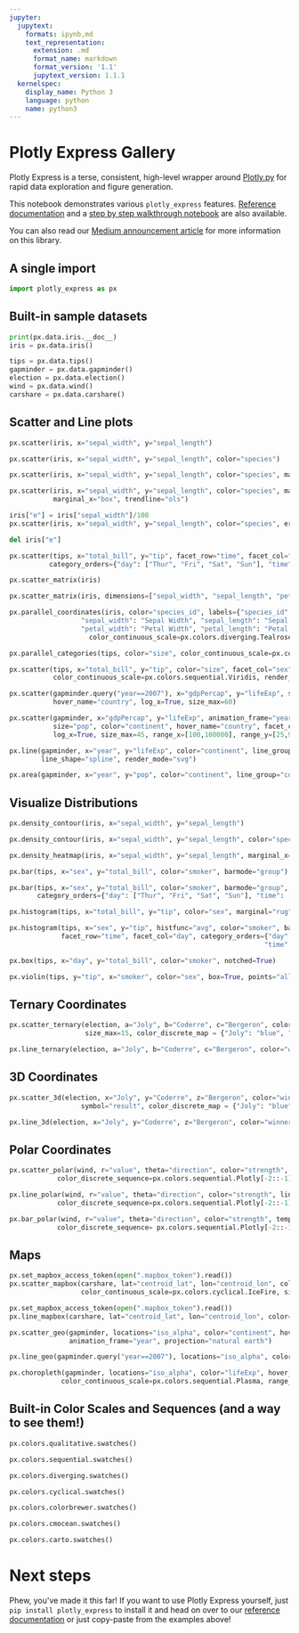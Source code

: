 ```yaml
---
jupyter:
  jupytext:
    formats: ipynb,md
    text_representation:
      extension: .md
      format_name: markdown
      format_version: '1.1'
      jupytext_version: 1.1.1
  kernelspec:
    display_name: Python 3
    language: python
    name: python3
---
```


# Plotly Express Gallery

Plotly Express is a terse, consistent, high-level wrapper around [Plotly.py](https://plot.ly/python) for rapid data exploration and figure generation.

This notebook demonstrates various `plotly_express` features. [Reference documentation](https://plotly.github.io/plotly_express/plotly_express/) and a [step by step walkthrough notebook](https://nbviewer.jupyter.org/github/plotly/plotly_express/blob/gh-pages/walkthrough.ipynb) are also available.

You can also read our [Medium announcement article](https://medium.com/@plotlygraphs/introducing-plotly-express-808df010143d) for more information on this library.

## A single import

```python
import plotly_express as px
```

## Built-in sample datasets

```python
print(px.data.iris.__doc__)
iris = px.data.iris()
```

```python
tips = px.data.tips()
gapminder = px.data.gapminder()
election = px.data.election()
wind = px.data.wind()
carshare = px.data.carshare()
```

## Scatter and Line plots

```python
px.scatter(iris, x="sepal_width", y="sepal_length")
```

```python
px.scatter(iris, x="sepal_width", y="sepal_length", color="species")
```

```python
px.scatter(iris, x="sepal_width", y="sepal_length", color="species", marginal_y="rug", marginal_x="histogram")
```

```python
px.scatter(iris, x="sepal_width", y="sepal_length", color="species", marginal_y="violin",
           marginal_x="box", trendline="ols")
```

```python
iris["e"] = iris["sepal_width"]/100
px.scatter(iris, x="sepal_width", y="sepal_length", color="species", error_x="e", error_y="e")
```

```python
del iris["e"]
```

```python
px.scatter(tips, x="total_bill", y="tip", facet_row="time", facet_col="day", color="smoker", trendline="ols",
          category_orders={"day": ["Thur", "Fri", "Sat", "Sun"], "time": ["Lunch", "Dinner"]})
```

```python
px.scatter_matrix(iris)
```

```python
px.scatter_matrix(iris, dimensions=["sepal_width", "sepal_length", "petal_width", "petal_length"], color="species")
```

```python
px.parallel_coordinates(iris, color="species_id", labels={"species_id": "Species",
                  "sepal_width": "Sepal Width", "sepal_length": "Sepal Length",
                  "petal_width": "Petal Width", "petal_length": "Petal Length", },
                    color_continuous_scale=px.colors.diverging.Tealrose, color_continuous_midpoint=2)
```

```python
px.parallel_categories(tips, color="size", color_continuous_scale=px.colors.sequential.Inferno)
```

```python
px.scatter(tips, x="total_bill", y="tip", color="size", facet_col="sex",
           color_continuous_scale=px.colors.sequential.Viridis, render_mode="webgl")
```

```python
px.scatter(gapminder.query("year==2007"), x="gdpPercap", y="lifeExp", size="pop", color="continent",
           hover_name="country", log_x=True, size_max=60)
```

```python
px.scatter(gapminder, x="gdpPercap", y="lifeExp", animation_frame="year", animation_group="country",
           size="pop", color="continent", hover_name="country", facet_col="continent",
           log_x=True, size_max=45, range_x=[100,100000], range_y=[25,90])
```

```python
px.line(gapminder, x="year", y="lifeExp", color="continent", line_group="country", hover_name="country",
        line_shape="spline", render_mode="svg")
```

```python
px.area(gapminder, x="year", y="pop", color="continent", line_group="country")
```

## Visualize Distributions

```python
px.density_contour(iris, x="sepal_width", y="sepal_length")
```

```python
px.density_contour(iris, x="sepal_width", y="sepal_length", color="species", marginal_x="rug", marginal_y="histogram")
```

```python
px.density_heatmap(iris, x="sepal_width", y="sepal_length", marginal_x="rug", marginal_y="histogram")
```

```python
px.bar(tips, x="sex", y="total_bill", color="smoker", barmode="group")
```

```python
px.bar(tips, x="sex", y="total_bill", color="smoker", barmode="group", facet_row="time", facet_col="day",
       category_orders={"day": ["Thur", "Fri", "Sat", "Sun"], "time": ["Lunch", "Dinner"]})
```

```python
px.histogram(tips, x="total_bill", y="tip", color="sex", marginal="rug", hover_data=tips.columns)
```

```python
px.histogram(tips, x="sex", y="tip", histfunc="avg", color="smoker", barmode="group",
             facet_row="time", facet_col="day", category_orders={"day": ["Thur", "Fri", "Sat", "Sun"],
                                                                "time": ["Lunch", "Dinner"]})
```

```python
px.box(tips, x="day", y="total_bill", color="smoker", notched=True)
```

```python
px.violin(tips, y="tip", x="smoker", color="sex", box=True, points="all", hover_data=tips.columns)
```

## Ternary Coordinates

```python
px.scatter_ternary(election, a="Joly", b="Coderre", c="Bergeron", color="winner", size="total", hover_name="district",
                   size_max=15, color_discrete_map = {"Joly": "blue", "Bergeron": "green", "Coderre":"red"} )
```

```python
px.line_ternary(election, a="Joly", b="Coderre", c="Bergeron", color="winner", line_dash="winner")
```

## 3D Coordinates

```python
px.scatter_3d(election, x="Joly", y="Coderre", z="Bergeron", color="winner", size="total", hover_name="district",
                  symbol="result", color_discrete_map = {"Joly": "blue", "Bergeron": "green", "Coderre":"red"})
```

```python
px.line_3d(election, x="Joly", y="Coderre", z="Bergeron", color="winner", line_dash="winner")
```

## Polar Coordinates

```python
px.scatter_polar(wind, r="value", theta="direction", color="strength", symbol="strength",
            color_discrete_sequence=px.colors.sequential.Plotly[-2::-1])
```

```python
px.line_polar(wind, r="value", theta="direction", color="strength", line_close=True,
            color_discrete_sequence=px.colors.sequential.Plotly[-2::-1])
```

```python
px.bar_polar(wind, r="value", theta="direction", color="strength", template="plotly_dark",
            color_discrete_sequence= px.colors.sequential.Plotly[-2::-1])
```

## Maps

```python
px.set_mapbox_access_token(open(".mapbox_token").read())
px.scatter_mapbox(carshare, lat="centroid_lat", lon="centroid_lon", color="peak_hour", size="car_hours",
                  color_continuous_scale=px.colors.cyclical.IceFire, size_max=15, zoom=10)
```

```python
px.set_mapbox_access_token(open(".mapbox_token").read())
px.line_mapbox(carshare, lat="centroid_lat", lon="centroid_lon", color="peak_hour")
```

```python
px.scatter_geo(gapminder, locations="iso_alpha", color="continent", hover_name="country", size="pop",
               animation_frame="year", projection="natural earth")
```

```python
px.line_geo(gapminder.query("year==2007"), locations="iso_alpha", color="continent", projection="orthographic")
```

```python
px.choropleth(gapminder, locations="iso_alpha", color="lifeExp", hover_name="country", animation_frame="year",
             color_continuous_scale=px.colors.sequential.Plasma, range_color=[20,80])
```

## Built-in Color Scales and Sequences (and a way to see them!)

```python
px.colors.qualitative.swatches()
```

```python
px.colors.sequential.swatches()
```

```python
px.colors.diverging.swatches()
```

```python
px.colors.cyclical.swatches()
```

```python
px.colors.colorbrewer.swatches()
```

```python
px.colors.cmocean.swatches()
```

```python
px.colors.carto.swatches()
```

# Next steps

Phew, you've made it this far! If you want to use Plotly Express yourself, just `pip install plotly_express` to install it and head on over to our [reference documentation](https://plotly.github.io/plotly_express/plotly_express/) or just copy-paste from the examples above!

